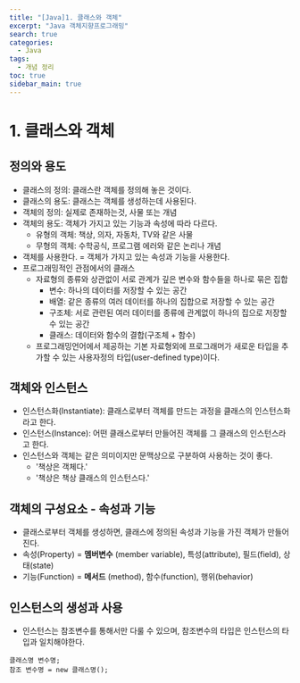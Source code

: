 ```yaml
---
title: "[Java]1. 클래스와 객체"
excerpt: "Java 객체지향프로그래밍"
search: true
categories:
  - Java
tags:
  - 개념 정리
toc: true
sidebar_main: true
---
```


# 1. 클래스와 객체

## 정의와 용도
- 클래스의 정의: 클래스란 객체를 정의해 놓은 것이다.
- 클래스의 용도: 클래스는 객체를 생성하는데 사용된다.
- 객체의 정의: 실제로 존재하는것, 사물 또는 개념
- 객체의 용도: 객체가 가지고 있는 기능과 속성에 따라 다르다.
  - 유형의 객체: 책상, 의자, 자동차, TV와 같은 사물
  - 무형의 객체: 수학공식, 프로그램 에러와 같은 논리나 개념
- 객체를 사용한다. = 객체가 가지고 있는 속성과 기능을 사용한다.
- 프로그래밍적인 관점에서의 클래스
  - 자료형의 종류와 상관없이 서로 관계가 깊은 변수와 함수들을 하나로 묶은 집합
    - 변수: 하나의 데이터를 저장할 수 있는 공간
    - 배열: 같은 종류의 여러 데이터를 하나의 집합으로 저장할 수 있는 공간
    - 구조체: 서로 관련된 여러 데이터를 종류에 관계없이 하나의 집으로 저장할 수 있는 공간
    - 클래스: 데이터와 함수의 결합(구조체 + 함수)
  - 프로그래밍언어에서 제공하는 기본 자료형외에 프로그래머가 새로운 타입을 추가할 수 있는 사용자정의 타입(user-defined type)이다.

## 객체와 인스턴스
- 인스턴스화(Instantiate): 클래스로부터 객체를 만드는 과정을 클래스의 인스턴스화라고 한다.
- 인스턴스(Instance): 어떤 클래스로부터 만들어진 객체를 그 클래스의 인스턴스라고 한다.
- 인스턴스와 객체는 같은 의미이지만 문맥상으로 구분하여 사용하는 것이 좋다.
  - '책상은 객체다.'
  - '책상은 책상 클래스의 인스턴스다.'

## 객체의 구성요소 - 속성과 기능
- 클래스로부터 객체를 생성하면, 클래스에 정의된 속성과 기능을 가진 객체가 만들어진다.
- 속성(Property) = __멤버변수__ (member variable), 특성(attribute), 필드(field), 상태(state)
- 기능(Function) = __메서드__ (method), 함수(function), 행위(behavior)

## 인스턴스의 생성과 사용
- 인스턴스는 참조변수를 통해서만 다룰 수 있으며, 참조변수의 타입은 인스턴스의 타입과 일치해야한다.

```
클래스명 변수명;
참조 변수명 = new 클래스명();
```

